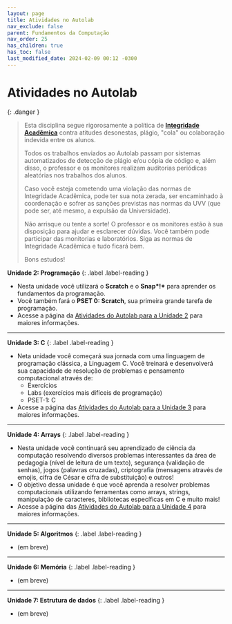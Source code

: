 ```yaml
---
layout: page
title: Atividades no Autolab
nav_exclude: false
parent: Fundamentos da Computação
nav_order: 25
has_children: true
has_toc: false
last_modified_date: 2024-02-09 00:12 -0300
---
```


# Atividades no Autolab

{: .danger }
> Esta disciplina segue rigorosamente a política de **[Integridade
> Acadêmica](/disciplinas/fundamentos_computacao/syllabus/#integridade-acadmica)**
> contra atitudes desonestas, plágio, "cola" ou colaboração indevida entre
> os alunos.
> 
> Todos os trabalhos enviados ao Autolab passam por sistemas automatizados de
> detecção de plágio e/ou cópia de código e, além disso, o professor e os
> monitores realizam auditorias periódicas aleatórias nos trabalhos dos alunos.
>
> Caso você esteja cometendo uma violação das normas de Integridade Acadêmica,
> pode ter sua nota zerada, ser encaminhado à coordenação e sofrer as sanções
> previstas nas normas da UVV (que pode ser, até mesmo, a expulsão da
> Universidade).
>
> Não arrisque ou tente a sorte! O professor e os monitores estão à sua
> disposição para ajudar e esclarecer dúvidas. Você também pode participar
> das monitorias e laboratórios. Siga as normas de Integridade Acadêmica e
> tudo ficará bem.
>
> Bons estudos!

**Unidade 2: Programação**<a id="autolab2"></a>
{: .label .label-reading }

- Nesta unidade você utilizará o **Scratch** e o __Snap*!*__ para aprender os
  fundamentos da programação.
- Você também fará o **PSET 0: Scratch**, sua primeira grande tarefa de
  programação.
- Acesse a página da [Atividades do Autolab para a Unidade 2](unidade2/) para
  maiores informações.

---

**Unidade 3: C**<a id="autolab3"></a>
{: .label .label-reading }

- Neta unidade você começará sua jornada com uma linguagem de programação
  clássica, a Linguagem C. Você treinará e desenvolverá sua capacidade de
  resolução de problemas e pensamento computacional através de:
  - Exercícios
  - Labs (exercícios mais difíceis de programação)
  - PSET-1: C
- Acesse a página das [Atividades do Autolab para a Unidade 3](unidade3/) para
  maiores informações.

---

**Unidade 4: Arrays**<a id="autolab4"></a>
{: .label .label-reading }

- Nesta unidade você continuará seu aprendizado de ciência da computação
  resolvendo diversos problemas interessantes da área de pedagogia (nível de
  leitura de um texto), segurança (validação de senhas), jogos (palavras
  cruzadas), criptografia (mensagens através de emojis, cifra de César e
  cifra de substituição) e outros!
- O objetivo dessa unidade é que você aprenda a resolver problemas computacionais
  utilizando ferramentas como arrays, strings, manipulação de caracteres,
  bibliotecas específicas em C e muito mais!
- Acesse a página das [Atividades do Autolab para a Unidade 4](unidade4/) para
  maiores informações.

---

**Unidade 5: Algoritmos**<a id="autolab5"></a>
{: .label .label-reading }

- (em breve)

---

**Unidade 6: Memória**<a id="autolab6"></a>
{: .label .label-reading }

- (em breve)

---

**Unidade 7: Estrutura de dados**<a id="autolab7"></a>
{: .label .label-reading }

- (em breve)

